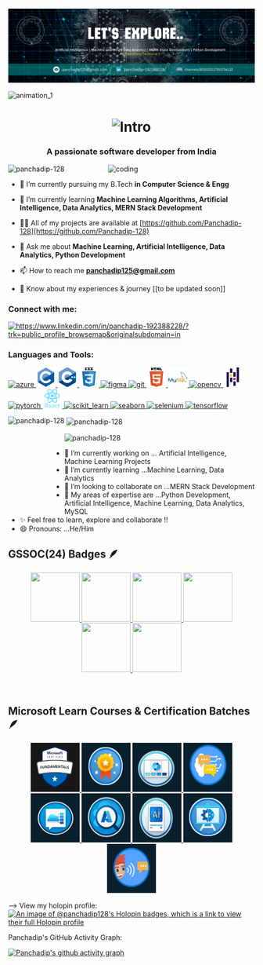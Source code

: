 ![logo](https://github.com/Panchadip-128/Panchadip-128/blob/main/banner.png)

![animation_1](https://github.com/user-attachments/assets/d3b87a28-a270-4321-bae9-84e5f4bec6dc)
<h1 align="center"><img src="https://readme-typing-svg.herokuapp.com/?font=Righteous&size=45&center=true&vCenter=true&width=700&height=90&duration=4000&lines=Hi+There!+%F0%9F%91%8B;+I%27m+Panchadip+Bhattacharya" alt="Intro" /> </h1>
<h3 align="center">A passionate software developer from India</h3>


<img align="right" alt="coding" width="300" src="https://i.pinimg.com/originals/81/17/8b/81178b47a8598f0c81c4799f2cdd4057.gif">

<p align="left"> <img src="https://komarev.com/ghpvc/?username=panchadip-128&label=Profile%20views&color=0e75b6&style=flat" alt="panchadip-128" /> </p>

- 🔭 I’m currently pursuing my B.Tech **in Computer Science & Engg**

- 🌱 I’m currently learning **Machine Learning Algorithms, Artificial Intelligence, Data Analytics, MERN Stack Development**

- 👨‍💻 All of my projects are available at [https://github.com/Panchadip-128](https://github.com/Panchadip-128)

- 💬 Ask me about **Machine Learning, Artificial Intelligence, Data Analytics, Python Development**

- 📫 How to reach me **panchadip125@gmail.com**

- 📄 Know about my experiences & journey [[to be updated soon]]

<h3 align="left">Connect with me:</h3>
<p align="left">
<a href="https://linkedin.com/in/panchadip-192388228/?trk=public_profile_browsemap&originalsubdomain=in" target="blank"><img align="center" src="https://raw.githubusercontent.com/rahuldkjain/github-profile-readme-generator/master/src/images/icons/Social/linked-in-alt.svg" alt="https://www.linkedin.com/in/panchadip-192388228/?trk=public_profile_browsemap&originalsubdomain=in" height="30" width="40" /></a>
</p>

<h3 align="left">Languages and Tools:</h3>
<p align="left"> <a href="https://azure.microsoft.com/en-in/" target="_blank" rel="noreferrer"> <img src="https://www.vectorlogo.zone/logos/microsoft_azure/microsoft_azure-icon.svg" alt="azure" width="40" height="40"/> </a> <a href="https://www.cprogramming.com/" target="_blank" rel="noreferrer"> <img src="https://raw.githubusercontent.com/devicons/devicon/master/icons/c/c-original.svg" alt="c" width="40" height="40"/> </a> <a href="https://www.w3schools.com/cpp/" target="_blank" rel="noreferrer"> <img src="https://raw.githubusercontent.com/devicons/devicon/master/icons/cplusplus/cplusplus-original.svg" alt="cplusplus" width="40" height="40"/> </a> <a href="https://www.w3schools.com/css/" target="_blank" rel="noreferrer"> <img src="https://raw.githubusercontent.com/devicons/devicon/master/icons/css3/css3-original-wordmark.svg" alt="css3" width="40" height="40"/> </a> <a href="https://www.figma.com/" target="_blank" rel="noreferrer"> <img src="https://www.vectorlogo.zone/logos/figma/figma-icon.svg" alt="figma" width="40" height="40"/> </a> <a href="https://git-scm.com/" target="_blank" rel="noreferrer"> <img src="https://www.vectorlogo.zone/logos/git-scm/git-scm-icon.svg" alt="git" width="40" height="40"/> </a> <a href="https://www.w3.org/html/" target="_blank" rel="noreferrer"> <img src="https://raw.githubusercontent.com/devicons/devicon/master/icons/html5/html5-original-wordmark.svg" alt="html5" width="40" height="40"/> </a> <a href="https://www.mysql.com/" target="_blank" rel="noreferrer"> <img src="https://raw.githubusercontent.com/devicons/devicon/master/icons/mysql/mysql-original-wordmark.svg" alt="mysql" width="40" height="40"/> </a> <a href="https://opencv.org/" target="_blank" rel="noreferrer"> <img src="https://www.vectorlogo.zone/logos/opencv/opencv-icon.svg" alt="opencv" width="40" height="40"/> </a> <a href="https://pandas.pydata.org/" target="_blank" rel="noreferrer"> <img src="https://raw.githubusercontent.com/devicons/devicon/2ae2a900d2f041da66e950e4d48052658d850630/icons/pandas/pandas-original.svg" alt="pandas" width="40" height="40"/> </a> <a href="https://pytorch.org/" target="_blank" rel="noreferrer"> <img src="https://www.vectorlogo.zone/logos/pytorch/pytorch-icon.svg" alt="pytorch" width="40" height="40"/> </a> <a href="https://reactjs.org/" target="_blank" rel="noreferrer"> <img src="https://raw.githubusercontent.com/devicons/devicon/master/icons/react/react-original-wordmark.svg" alt="react" width="40" height="40"/> </a> <a href="https://scikit-learn.org/" target="_blank" rel="noreferrer"> <img src="https://upload.wikimedia.org/wikipedia/commons/0/05/Scikit_learn_logo_small.svg" alt="scikit_learn" width="40" height="40"/> </a> <a href="https://seaborn.pydata.org/" target="_blank" rel="noreferrer"> <img src="https://seaborn.pydata.org/_images/logo-mark-lightbg.svg" alt="seaborn" width="40" height="40"/> </a> <a href="https://www.selenium.dev" target="_blank" rel="noreferrer"> <img src="https://raw.githubusercontent.com/detain/svg-logos/780f25886640cef088af994181646db2f6b1a3f8/svg/selenium-logo.svg" alt="selenium" width="40" height="40"/> </a> <a href="https://www.tensorflow.org" target="_blank" rel="noreferrer"> <img src="https://www.vectorlogo.zone/logos/tensorflow/tensorflow-icon.svg" alt="tensorflow" width="40" height="40"/> </a> </p>

<p><img align="left" src="https://github-readme-stats.vercel.app/api/top-langs?username=panchadip-128&show_icons=true&locale=en&layout=compact" alt="panchadip-128" height="195"/></p>

<p>&nbsp;<img align="center" src="https://github-readme-stats.vercel.app/api?username=panchadip-128&show_icons=true&locale=en" alt="panchadip-128" /></p>

<p><img align="center" src="https://github-readme-streak-stats.herokuapp.com/?user=panchadip-128&" alt="panchadip-128" /></p>

- 🔭 I’m currently working on ... Artificial Intelligence, Machine Learning Projects
- 🌱 I’m currently learning ...Machine Learning, Data Analytics
- 👯 I’m looking to collaborate on ...MERN Stack Development
- 💪 My areas of expertise are ...Python Development, Artificial Intelligence, Machine Learning, Data Analytics, MySQL
- ✨ Feel free to learn, explore and collaborate !!
- 😄 Pronouns: ...He/Him

## GSSOC(24) Badges 🪶
<div style='display:flex; align-items:center; gap: 10px;' align='center'><a href="https://gssoc.girlscript.tech/leaderboard">
<img src="https://raw.githubusercontent.com/GSSoC24/Postman-Challenge/main/docs/assets/Postman%20White.png" width="100px" height="100px" />
  <img src="https://raw.githubusercontent.com/GSSoC24/Postman-Challenge/main/docs/assets/1.png" width="100px" height="100px" />
  <img src="https://raw.githubusercontent.com/GSSoC24/Postman-Challenge/main/docs/assets/2.png" width="100px" height="100px" />
  <img src="https://raw.githubusercontent.com/GSSoC24/Postman-Challenge/main/docs/assets/3.png" width="100px" height="100px" />
  <img src="https://raw.githubusercontent.com/GSSoC24/Postman-Challenge/main/docs/assets/4.png" width="100px" height="100px" />
  <img src="https://raw.githubusercontent.com/GSSoC24/Postman-Challenge/main/docs/assets/5.png" width="100px" height="100px" />
 
  </a>
</div>
<br>
<br>

## Microsoft Learn Courses & Certification Batches 🪶
<div style='display:flex; align-items:center; gap: 10px;' align='center'><a href="https://learn.microsoft.com/en-us/users/panchadipbhattacharjee-5589/credentials/certification/azure-ai-fundamentals?tab=credentials-tab">
<img src="https://github.com/Panchadip-128/Panchadip-128/blob/main/src/Microsoft%20Certified%20Azure%20AI%20badge.png" width="100px" height="100px" />
  <img src="https://github.com/Panchadip-128/Panchadip-128/blob/main/src/ms-learn-1.png" width="100px" height="100px" />
  <img src="https://github.com/Panchadip-128/Panchadip-128/blob/main/src/ms-learn-2.png" width="100px" height="100px" />
  <img src="https://github.com/Panchadip-128/Panchadip-128/blob/main/src/ms-learn3.png" width="100px" height="100px" />
  <img src="https://github.com/Panchadip-128/Panchadip-128/blob/main/src/ms-learn4.png" width="100px" height="100px" />
  <img src="https://github.com/Panchadip-128/Panchadip-128/blob/main/src/ms-learn-5.png" width="100px" height="100px" />
  <img src="https://github.com/Panchadip-128/Panchadip-128/blob/main/src/ms-learn-6.png" width="100px" height="100px" />
  <img src="https://github.com/Panchadip-128/Panchadip-128/blob/main/src/ms-learn-7.png" width="100px" height="100px" />
  <img src="https://github.com/Panchadip-128/Panchadip-128/blob/main/src/ms-learn-8.png" width="100px" height="100px" />
  
 
  </a>
</div>

-->
View my holopin profile:
[![An image of @panchadip128's Holopin badges, which is a link to view their full Holopin profile](https://holopin.me/panchadip128)](https://holopin.io/@panchadip128)

Panchadip's GitHub Activity Graph:

[![Panchadip's github activity graph](https://github-readme-activity-graph.vercel.app/graph?username=Panchadip-128&theme=react)](https://github.com/Panchadip-128/github-readme-activity-graph)
